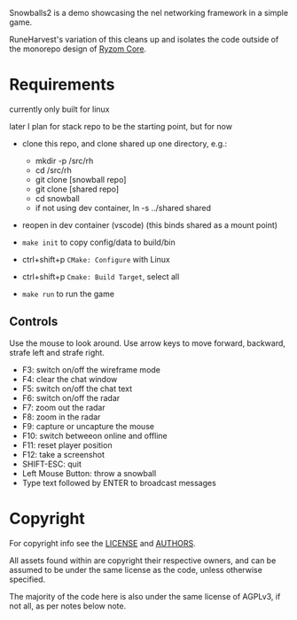 Snowballs2 is a demo showcasing the nel networking framework in a simple game.

RuneHarvest's variation of this cleans up and isolates the code outside of the monorepo design of [Ryzom Core](https://github.com/ryzom/ryzomcore).

# Requirements


currently only built for linux

later I plan for stack repo to be the starting point, but for now

- clone this repo, and clone shared up one directory, e.g.:
    - mkdir -p /src/rh
    - cd /src/rh
    - git clone [snowball repo]
    - git clone [shared repo]
    - cd snowball
    - if not using dev container, ln -s ../shared shared

- reopen in dev container (vscode) (this binds shared as a mount point)
- `make init` to copy config/data to build/bin
- ctrl+shift+p `CMake: Configure` with Linux
- ctrl+shift+p `Cmake: Build Target`, select all
- `make run` to run the game



## Controls

Use the mouse to look around.
Use arrow keys to move forward, backward, strafe left and strafe right.

- F3: switch on/off the wireframe mode
- F4: clear the chat window
- F5: switch on/off the chat text
- F6: switch on/off the radar
- F7: zoom out the radar
- F8: zoom in the radar
- F9: capture or uncapture the mouse
- F10: switch betweeon online and offline
- F11: reset player position
- F12: take a screenshot
- SHIFT-ESC: quit
- Left Mouse Button: throw a snowball
- Type text followed by ENTER to broadcast messages

# Copyright

For copyright info see the [LICENSE](LICENSE) and [AUTHORS](AUTHORS).

All assets found within are copyright their respective owners, and can be assumed to be under the same license as the code, unless otherwise specified.

The majority of the code here is also under the same license of AGPLv3, if not all, as per notes below note.
